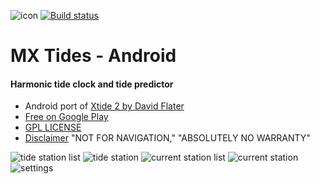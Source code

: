 ![icon](icon_src/icon.png)
[![Build status](https://build.appcenter.ms/v0.1/apps/ffe99a34-b214-4c49-8483-9f0223ccc058/branches/master/badge)](https://appcenter.ms)

# MX Tides - Android
#### Harmonic tide clock and tide predictor

* Android port of [Xtide 2 by David Flater](http://www.flaterco.com/xtide/)
* [Free on Google Play](https://play.google.com/store/apps/details?id=com.mxmariner.tides)
* [GPL LICENSE](gpl-3.0.md)
* [Disclaimer](http://www.flaterco.com/xtide/disclaimer.html) "NOT FOR NAVIGATION," "ABSOLUTELY NO WARRANTY"

![tide station list](icon_src/tides_nearby.png)
![tide station](icon_src/tide_station.png)
![current station list](icon_src/currents_nearby.png)
![current station](icon_src/current_station.png)
![settings](icon_src/settings.png)

